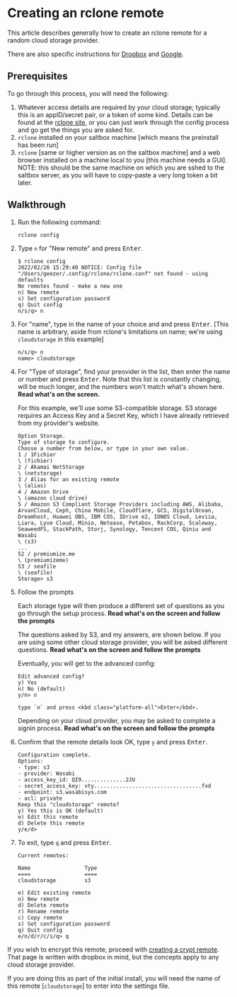 # Creating an rclone remote

This article describes generally how to create an rclone remote for a random cloud storage provider.

There are also specific instructions for [Dropbox](rclone-remote-dropbox.md) and [Google](rclone-remote.md).

## Prerequisites

To go through this process, you will need the following:

   1. Whatever access details are required by your cloud storage; typically this is an appID/secret pair, or a token of some kind.  Details can be found at the [rclone site](https://rclone.org/overview/), or you can just work through the config process and go get the things you are asked for.
   2. `rclone` installed on your saltbox machine [which means the preinstall has been run]
   3. `rclone` [same or higher version as on the saltbox machine] and a web browser installed on a machine local to you [this machine needs a GUI].  NOTE: this should be the same machine on which you are sshed to the saltbox server, as you will have to copy-paste a very long token a bit later.

## Walkthrough

1. Run the following command:

    ```shell
    rclone config
    ```

2. Type `n` for "New remote" and press <kbd class="platform-all">Enter</kbd>.

    ```shell
    $ rclone config
    2022/02/26 15:29:40 NOTICE: Config file "/Users/geezer/.config/rclone/rclone.conf" not found - using defaults
    No remotes found - make a new one
    n) New remote
    s) Set configuration password
    q) Quit config
    n/s/q> n
    ```

3. For "name", type in the name of your choice and and press <kbd class="platform-all">Enter</kbd>. [This name is arbitrary, aside from rclone's limitations on name; we're using `cloudstorage` in this example]

    ```shell
    n/s/q> n
    name> cloudstorage
    ```

4. For "Type of storage", find your preovider in the list, then enter the name or number and press <kbd class="platform-all">Enter</kbd>.  Note that this list is constantly changing, will be much longer, and the numbers won't match what's shown here.  **Read what's on the screen.**

    For this example, we'll use some S3-compatible storage.  S3 storage requires an Access Key and a Secret Key, which I have already retrieved from my provider's website.

    ```shell
    Option Storage.
    Type of storage to configure.
    Choose a number from below, or type in your own value.
    1 / 1Fichier
    \ (fichier)
    2 / Akamai NetStorage
    \ (netstorage)
    3 / Alias for an existing remote
    \ (alias)
    4 / Amazon Drive
    \ (amazon cloud drive)
    5 / Amazon S3 Compliant Storage Providers including AWS, Alibaba, ArvanCloud, Ceph, China Mobile, Cloudflare, GCS, DigitalOcean, Dreamhost, Huawei OBS, IBM COS, IDrive e2, IONOS Cloud, Leviia, Liara, Lyve Cloud, Minio, Netease, Petabox, RackCorp, Scaleway, SeaweedFS, StackPath, Storj, Synology, Tencent COS, Qiniu and Wasabi
    \ (s3)
    ...
    52 / premiumize.me
    \ (premiumizeme)
    53 / seafile
    \ (seafile)
    Storage> s3
    ```

5. Follow the prompts

    Each storage type will then produce a different set of questions as you go through the setup process.  **Read what's on the screen and follow the prompts**

    The questions asked by S3, and my answers, are shown below.  If you are using some other cloud storage provider, you will be asked different questions.  **Read what's on the screen and follow the prompts**

    Eventually, you will get to the advanced config:
    
    ```shell
    Edit advanced config?
    y) Yes
    n) No (default)
    y/n> n

    type `n` and press <kbd class="platform-all">Enter</kbd>.
    ```

    Depending on your cloud provider, you may be asked to complete a signin process.  **Read what's on the screen and follow the prompts**

6. Confirm that the remote details look OK, type `y` and press <kbd class="platform-all">Enter</kbd>.

    ```shell
    Configuration complete.
    Options:
    - type: s3
    - provider: Wasabi
    - access_key_id: QI9..............2JU
    - secret_access_key: vty..................................fxd
    - endpoint: s3.wasabisys.com
    - acl: private
    Keep this "cloudstorage" remote?
    y) Yes this is OK (default)
    e) Edit this remote
    d) Delete this remote
    y/e/d>
    ```

16. To exit, type `q` and press <kbd class="platform-all">Enter</kbd>.

    ```shell
    Current remotes:

    Name                 Type
    ====                 ====
    cloudstorage         s3

    e) Edit existing remote
    n) New remote
    d) Delete remote
    r) Rename remote
    c) Copy remote
    s) Set configuration password
    q) Quit config
    e/n/d/r/c/s/q> q
    ```

If you wish to encrypt this remote, proceed with [creating a crypt remote](rclone-remote-encrypted.md).  That page is written with dropbox in mind, but the concepts apply to any cloud storage provider.

If you are doing this as part of the initial install, you will need the name of this remote [`cloudstorage`] to enter into the settings file.